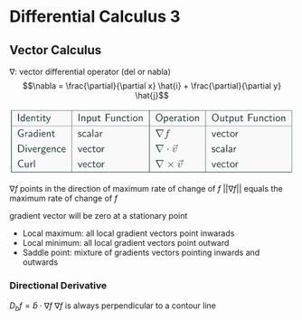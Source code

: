 # Differential Calculus 3
## Vector Calculus

$\nabla:$ vector differential operator (del or nabla)
$$\nabla = \frac{\partial}{\partial x} \hat{i} + \frac{\partial}{\partial y} \hat{j}$$

![Vector Calculus Identities](1647981595.png)

$\nabla f$ points in the direction of maximum rate of change of $f$
$||\nabla f||$ equals the maximum rate of change of $f$

gradient vector will be zero at a stationary point
- Local maximum: all local gradient vectors point inwarads
- Local minimum: all local gradient vectors point outward
- Saddle point: mixture of gradients vectors pointing inwards and outwards

### Directional Derivative
$D_b f = \hat{b} \cdot \nabla f$
$\nabla f$ is always perpendicular to a contour line

